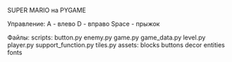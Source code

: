SUPER MARIO на PYGAME

  Управление:
  A - влево
  D - вправо
  Space - прыжок

Файлы:
  scripts:
    button.py
    enemy.py
    game.py
    game_data.py
    level.py
    player.py
    support_function.py
    tiles.py
  assets:
    blocks
    buttons
    decor
    entities
    fonts
    
  
